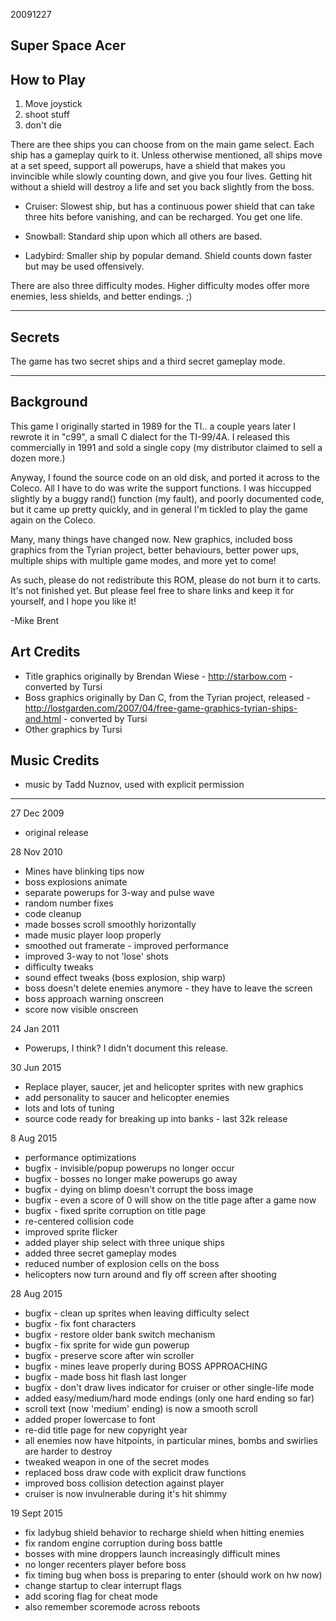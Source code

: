 20091227

Super Space Acer
----------------

How to Play
-----------

1) Move joystick
2) shoot stuff
3) don't die

There are thee ships you can choose from on the main game select. Each ship
has a gameplay quirk to it. Unless otherwise mentioned, all ships move at
a set speed, support all powerups, have a shield that makes you invincible
while slowly counting down, and give you four lives. Getting hit without a
shield will destroy a life and set you back slightly from the boss.

- Cruiser: Slowest ship, but has a continuous power shield that can take
three hits before vanishing, and can be recharged. You get one life.

- Snowball: Standard ship upon which all others are based.

- Ladybird: Smaller ship by popular demand. Shield counts down faster but
may be used offensively.

There are also three difficulty modes. Higher difficulty modes offer more
enemies, less shields, and better endings. ;)

-------
Secrets
-------

The game has two secret ships and a third secret gameplay mode.

----------
Background
----------

This game I originally started in 1989 for the TI.. a couple years later I 
rewrote it in "c99", a small C dialect for the TI-99/4A. I released this 
commercially in 1991 and sold a single copy (my distributor claimed to sell 
a dozen more.)

Anyway, I found the source code on an old disk, and ported it across to the 
Coleco. All I have to do was write the support functions. I was hiccupped 
slightly by a buggy rand() function (my fault), and poorly documented code, 
but it came up pretty quickly, and in general I'm tickled to play the game 
again on the Coleco.

Many, many things have changed now. New graphics, included boss graphics
from the Tyrian project, better behaviours, better power ups, multiple
ships with multiple game modes, and more yet to come!

As such, please do not redistribute this ROM, please do not burn it to carts. 
It's not finished yet. But please feel free to share links and keep it for 
yourself, and I hope you like it!

-Mike Brent

Art Credits
-----------

- Title graphics originally by Brendan Wiese - http://starbow.com - converted by Tursi
- Boss graphics originally by Dan C, from the Tyrian project, released - http://lostgarden.com/2007/04/free-game-graphics-tyrian-ships-and.html - converted by Tursi
- Other graphics by Tursi

Music Credits
-------------

- music by Tadd Nuznov, used with explicit permission

---

27 Dec 2009 
- original release

28 Nov 2010
- Mines have blinking tips now
- boss explosions animate
- separate powerups for 3-way and pulse wave
- random number fixes
- code cleanup
- made bosses scroll smoothly horizontally
- made music player loop properly
- smoothed out framerate - improved performance
- improved 3-way to not 'lose' shots
- difficulty tweaks
- sound effect tweaks (boss explosion, ship warp)
- boss doesn't delete enemies anymore - they have to leave the screen
- boss approach warning onscreen
- score now visible onscreen

24 Jan 2011
- Powerups, I think? I didn't document this release.

30 Jun 2015
- Replace player, saucer, jet and helicopter sprites with new graphics
- add personality to saucer and helicopter enemies
- lots and lots of tuning
- source code ready for breaking up into banks - last 32k release

8 Aug 2015
- performance optimizations
- bugfix - invisible/popup powerups no longer occur
- bugfix - bosses no longer make powerups go away
- bugfix - dying on blimp doesn't corrupt the boss image
- bugfix - even a score of 0 will show on the title page after a game now
- bugfix - fixed sprite corruption on title page
- re-centered collision code
- improved sprite flicker
- added player ship select with three unique ships
- added three secret gameplay modes
- reduced number of explosion cells on the boss
- helicopters now turn around and fly off screen after shooting

28 Aug 2015
- bugfix - clean up sprites when leaving difficulty select
- bugfix - fix font characters
- bugfix - restore older bank switch mechanism
- bugfix - fix sprite for wide gun powerup
- bugfix - preserve score after win scroller
- bugfix - mines leave properly during BOSS APPROACHING
- bugfix - made boss hit flash last longer
- bugfix - don't draw lives indicator for cruiser or other single-life mode
- added easy/medium/hard mode endings (only one hard ending so far)
- scroll text (now 'medium' ending) is now a smooth scroll
- added proper lowercase to font
- re-did title page for new copyright year
- all enemies now have hitpoints, in particular mines, bombs and swirlies are harder to destroy
- tweaked weapon in one of the secret modes
- replaced boss draw code with explicit draw functions
- improved boss collision detection against player
- cruiser is now invulnerable during it's hit shimmy

19 Sept 2015
- fix ladybug shield behavior to recharge shield when hitting enemies
- fix random engine corruption during boss battle
- bosses with mine droppers launch increasingly difficult mines
- no longer recenters player before boss
- fix timing bug when boss is preparing to enter (should work on hw now)
- change startup to clear interrupt flags
- add scoring flag for cheat mode
- also remember scoremode across reboots
